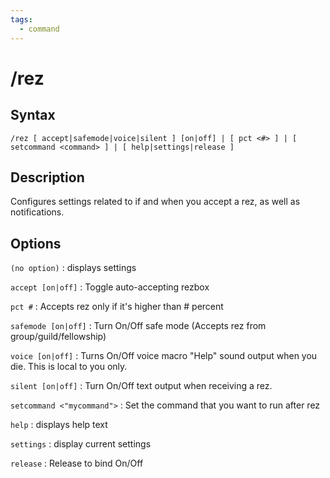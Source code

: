 ```yaml
---
tags:
  - command
---
```


# /rez

## Syntax

<!--cmd-syntax-start-->
```eqcommand
/rez [ accept|safemode|voice|silent ] [on|off] | [ pct <#> ] | [ setcommand <command> ] | [ help|settings|release ]
```
<!--cmd-syntax-end-->

## Description

<!--cmd-desc-start-->
Configures settings related to if and when you accept a rez, as well as notifications.
<!--cmd-desc-end-->

## Options

`(no option)`
:    displays settings

`accept [on|off]`
:    Toggle auto-accepting rezbox

`pct #`
:    Accepts rez only if it's higher than # percent

`safemode [on|off]`
:    Turn On/Off safe mode (Accepts rez from group/guild/fellowship)

`voice [on|off]`
:    Turns On/Off voice macro "Help" sound output when you die. This is local to you only.

`silent [on|off]`
:    Turn On/Off text output when receiving a rez.

`setcommand <"mycommand">`
:    Set the command that you want to run after rez

`help`
:    displays help text

`settings`
:    display current settings

`release`
:    Release to bind On/Off
